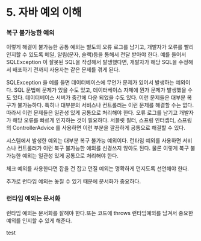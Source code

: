 # 5. 자바 예외 이해

### 복구 불가능한 예외

이렇게 해결이 불가능한 공통 예외는 별도의 오류 로그를 남기고, 개발자가 오류를 빨리 인지할 수 있도록 메일, 알림(문자, 슬랙)등을 통해서 전달 받아야 한다. 예를 들어서 SQLException 이 잘못된 SQL을 작성해서 발생했다면, 개발자가 해당 SQL을 수정해서 배포하기 전까지 사용자는 같은 문제를 겪게 된다. 

SQLException 을 예를 들면 데이터베이스에 무언가 문제가 있어서 발생하는 예외이다. SQL 문법에 문제가 있을 수도 있고, 데이터베이스 자체에 뭔가 문제가 발생했을 수도 있다. 데이터베이스 서버가 중간에 다운 되었을 수도 있다. 이런 문제들은 대부분 복구가 불가능하다. 특히나 대부분의 서비스나 컨트롤러는 이런 문제를 해결할 수는 없다. 따라서 이런 문제들은 일관성 있게 공통으로 처리해야 한다. 오류 로그를 남기고 개발자가 해당 오류를 빠르게 인지하는 것이 필요하다. 서블릿 필터, 스프링 인터셉터, 스프링의 ControllerAdvice 를 사용하면 이런 부분을 깔끔하게 공통으로 해결할 수 있다. 

시스템에서 발생한 예외는 대부분 복구 불가능 예외이다. 런타임 예외를 사용하면 서비스나 컨트롤러가 이런 복구 불가능한 예외를 신경쓰지 않아도 된다. 물론 이렇게 복구 불가능한 예외는 일관성 있게 공통으로 처리해야 한다.

체크 예외를 사용한다면 잡을 건 잡고 던질 예외는 명확하게 던지도록 선언해야 한다. 

추가로 런타임 예외는 놓칠 수 있기 때문에 문서화가 중요하다. 

### 런타임 예외는 문서화 
런타임 예외는 문서화를 잘해야 한다.또는 코드에 throws 런타임예외를 남겨서 중요한 예외를 인지할 수 있게 해준다. 

test

